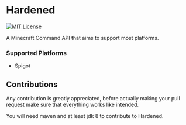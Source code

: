 # Hardened
[![MIT License](https://img.shields.io/badge/license-MIT-blue)](LICENSE)

A Minecraft Command API that aims to support most platforms.

### Supported Platforms
- Spigot

## Contributions

Any contribution is greatly appreciated, before actually making your pull request make sure that everything works like intended.

You will need maven and at least jdk 8 to contribute to Hardened.
